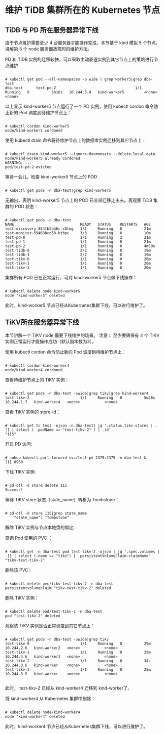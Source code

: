 
# 维护 TiDB 集群所在的 Kubernetes 节点


## TiDB 与 PD 所在服务器异常下线

由于节点维护需要至少 4 台服务器才能操作完成，本节基于 kind 模拟 5 个节点，讲解第 5 个 node 服务器故障时的维护方法。

PD 和 TiDB 实例的迁移较快，可以采取主动驱逐实例到其它节点上的策略进行节点维护

```

# kubectl get pod --all-namespaces -o wide | grep worker5|grep dba-test
dba-test      test-pd-2                                    1/1     Running   0          5m18s   10.244.5.4   kind-worker5         <none>           <none>

```

以上显示 kind-worker5 节点运行了一个 PD 实例，使用 kubectl cordon 命令防止新的 Pod 调度到待维护节点上：

```

# kubectl cordon kind-worker5
node/kind-worker5 cordoned

```

使用 kubectl drain 命令将待维护节点上的数据库实例迁移到其它节点上：

```

# kubectl drain kind-worker5 --ignore-daemonsets --delete-local-data
node/kind-worker5 already cordoned
WARNING: ...
pod/test-pd-2 evicted

```

等待一会儿，检查 kind-worker5 节点上的 POD

```

# kubectl get pods -n dba-test|grep kind-worker5

```

无输出，表明 kind-worker5 节点上的 POD 已全部迁移走出去。再观察 TiDB 集群的 POD 状态：

```

# kubectl get pods -n dba-test
NAME                              READY   STATUS    RESTARTS   AGE
test-discovery-854fb5b46c-c8lng   1/1     Running   0          21m
test-monitor-59468bcd58-btbpc     3/3     Running   0          10m
test-pd-0                         1/1     Running   2          21m
test-pd-1                         1/1     Running   0          21m
test-pd-2                         1/1     Running   0          4m50s
test-tidb-0                       2/2     Running   0          19m
test-tidb-1                       2/2     Running   0          19m
test-tikv-0                       1/1     Running   0          20m
test-tikv-1                       1/1     Running   0          20m
test-tikv-2                       1/1     Running   0          20m

```

集群所有 POD 已在正常运行，可对 kind-worker5 节点做下线操作：

```

# kubectl delete node kind-worker5
node "kind-worker5" deleted

```

此时，kind-worker5 节点已经从Kubernetes集群下线，可以进行维护了。

## TiKV所在服务器异常下线

本节讲解一个 TiKV node 需要下线维护的场景。
注意： 至少要确保有 4 个 TiKV 实例正常运行才能操作成功（默认副本数为3）。

使用 kubectl cordon 命令防止新的 Pod 调度到待维护节点上：

```

# kubectl cordon kind-worker4
node/kind-worker4 cordoned

```

查看待维护节点上的 TiKV 实例：

```

# kubectl get pods -n dba-test -owide|grep tikv|grep kind-worker4
test-tikv-2                       1/1     Running   0          5m28s   10.244.1.7   kind-worker4   <none>           <none>

```

查看 TiKV 实例的 store-id：

```

# kubectl get tc test -ojson -n dba-test| jq '.status.tikv.stores | .[] | select ( .podName == "test-tikv-2" ) | .id'
"115"

```

开启 PD 访问:

```

# nohup kubectl port-forward svc/test-pd 2379:2379 -n dba-test &
[1] 8968

```

下线 TiKV 实例:

```

# pd-ctl -d store delete 115
Success!

```

等待 TiKV store 状态（state_name）转移为 Tombstone：

```

# pd-ctl -d store 115|grep state_name
    "state_name": "Tombstone"

```

解除 TiKV 实例与节点本地盘的绑定:


查询 Pod 使用的 PVC ：

```

# kubectl get -n dba-test pod test-tikv-2 -ojson | jq '.spec.volumes | .[] | select (.name == "tikv") | .persistentVolumeClaim.claimName'
"tikv-test-tikv-2"

```

删除该 PVC :

```

# kubectl delete pvc/tikv-test-tikv-2 -n dba-test
persistentvolumeclaim "tikv-test-tikv-2" deleted

```

删除 TiKV 实例：

```

# kubectl delete pod/test-tikv-2 -n dba-test
pod "test-tikv-2" deleted

```

观察该 TiKV 实例是否正常调度到其它节点上：

```

# kubectl get pods -n dba-test -owide|grep tikv
test-tikv-0                       1/1     Running   0          29m   10.244.2.6   kind-worker2   <none>           <none>
test-tikv-1                       1/1     Running   0          29m   10.244.4.6   kind-worker3   <none>           <none>
test-tikv-2                       1/1     Running   0          34s   10.244.3.6   kind-worker    <none>           <none>
test-tikv-3                       1/1     Running   0          25m   10.244.3.5   kind-worker    <none>           <none>


```

此时， test-tikv-2 已经从 kind-worker4 迁移到 kind-worker了。

将 kind-worker4 从 Kubernetes 集群中删除：

```

# kubectl delete node/kind-worker4
node "kind-worker4" deleted

```

此时，kind-worker4 节点已经从Kubernetes集群下线，可以进行维护了。
